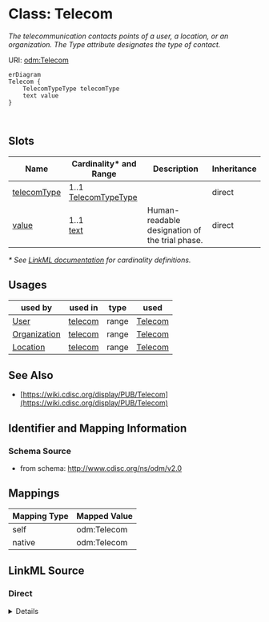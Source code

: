 # Class: Telecom

_The telecommunication contacts points of a user, a location, or an organization. The Type attribute designates the type of contact._




URI: [odm:Telecom](http://www.cdisc.org/ns/odm/v2.0/Telecom)


```mermaid
erDiagram
Telecom {
    TelecomTypeType telecomType  
    text value  
}



```



<!-- no inheritance hierarchy -->


## Slots

| Name | Cardinality* and Range | Description | Inheritance |
| ---  | --- | --- | --- |
| [telecomType](telecomType.md) | 1..1 <br/> [TelecomTypeType](TelecomTypeType.md) |  | direct |
| [value](value.md) | 1..1 <br/> [text](text.md) | Human-readable designation of the trial phase. | direct |

_* See [LinkML documentation](https://linkml.io/linkml/schemas/slots.html#slot-cardinality) for cardinality definitions._




## Usages

| used by | used in | type | used |
| ---  | --- | --- | --- |
| [User](User.md) | [telecom](telecom.md) | range | [Telecom](Telecom.md) |
| [Organization](Organization.md) | [telecom](telecom.md) | range | [Telecom](Telecom.md) |
| [Location](Location.md) | [telecom](telecom.md) | range | [Telecom](Telecom.md) |






## See Also

* [https://wiki.cdisc.org/display/PUB/Telecom](https://wiki.cdisc.org/display/PUB/Telecom)

## Identifier and Mapping Information







### Schema Source


* from schema: http://www.cdisc.org/ns/odm/v2.0





## Mappings

| Mapping Type | Mapped Value |
| ---  | ---  |
| self | odm:Telecom |
| native | odm:Telecom |





## LinkML Source

<!-- TODO: investigate https://stackoverflow.com/questions/37606292/how-to-create-tabbed-code-blocks-in-mkdocs-or-sphinx -->

### Direct

<details>
```yaml
name: Telecom
description: The telecommunication contacts points of a user, a location, or an organization.
  The Type attribute designates the type of contact.
from_schema: http://www.cdisc.org/ns/odm/v2.0
see_also:
- https://wiki.cdisc.org/display/PUB/Telecom
rank: 1000
slots:
- telecomType
- value
slot_usage:
  telecomType:
    name: telecomType
    comments:
    - 'Required

      enum values: (Email | Pager | Phone | Fax | SMS | URL | Other)

      Values are aligned with FHIR ContactPoint/System data element.'
    domain_of:
    - Telecom
    range: TelecomTypeType
    required: true
  value:
    name: value
    comments:
    - 'Required

      range: text'
    domain_of:
    - TrialPhase
    - ParameterValue
    - Telecom
    - ItemData
    - Query
    range: text
    required: true
class_uri: odm:Telecom

```
</details>

### Induced

<details>
```yaml
name: Telecom
description: The telecommunication contacts points of a user, a location, or an organization.
  The Type attribute designates the type of contact.
from_schema: http://www.cdisc.org/ns/odm/v2.0
see_also:
- https://wiki.cdisc.org/display/PUB/Telecom
rank: 1000
slot_usage:
  telecomType:
    name: telecomType
    comments:
    - 'Required

      enum values: (Email | Pager | Phone | Fax | SMS | URL | Other)

      Values are aligned with FHIR ContactPoint/System data element.'
    domain_of:
    - Telecom
    range: TelecomTypeType
    required: true
  value:
    name: value
    comments:
    - 'Required

      range: text'
    domain_of:
    - TrialPhase
    - ParameterValue
    - Telecom
    - ItemData
    - Query
    range: text
    required: true
attributes:
  telecomType:
    name: telecomType
    comments:
    - 'Required

      enum values: (Email | Pager | Phone | Fax | SMS | URL | Other)

      Values are aligned with FHIR ContactPoint/System data element.'
    from_schema: http://www.cdisc.org/ns/odm/v2.0
    rank: 1000
    alias: telecomType
    owner: Telecom
    domain_of:
    - Telecom
    range: TelecomTypeType
    required: true
  value:
    name: value
    description: Human-readable designation of the trial phase.
    comments:
    - 'Required

      range: text'
    from_schema: http://www.cdisc.org/ns/odm/v2.0
    rank: 1000
    identifier: false
    alias: value
    owner: Telecom
    domain_of:
    - TrialPhase
    - ParameterValue
    - Telecom
    - ItemData
    - Query
    range: text
    required: true
class_uri: odm:Telecom

```
</details>